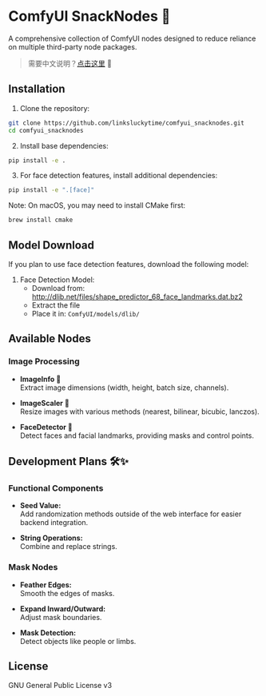 # ComfyUI SnackNodes 🍿

A comprehensive collection of ComfyUI nodes designed to reduce reliance on multiple third-party node packages.

> 需要中文说明？[点击这里](./README_CN.md) 🎯

## Installation

1. Clone the repository:
```bash
git clone https://github.com/linksluckytime/comfyui_snacknodes.git
cd comfyui_snacknodes
```

2. Install base dependencies:
```bash
pip install -e .
```

3. For face detection features, install additional dependencies:
```bash
pip install -e ".[face]"
```

Note: On macOS, you may need to install CMake first:
```bash
brew install cmake
```

## Model Download

If you plan to use face detection features, download the following model:

1. Face Detection Model:
   - Download from: http://dlib.net/files/shape_predictor_68_face_landmarks.dat.bz2
   - Extract the file
   - Place it in: `ComfyUI/models/dlib/`

## Available Nodes

### Image Processing
- **ImageInfo 🍿**  
  Extract image dimensions (width, height, batch size, channels).

- **ImageScaler 🍿**  
  Resize images with various methods (nearest, bilinear, bicubic, lanczos).

- **FaceDetector 🍿**  
  Detect faces and facial landmarks, providing masks and control points.

## Development Plans 🛠️✨

### Functional Components
- **Seed Value:**  
  Add randomization methods outside of the web interface for easier backend integration.

- **String Operations:**  
  Combine and replace strings.

### Mask Nodes
- **Feather Edges:**  
  Smooth the edges of masks.

- **Expand Inward/Outward:**  
  Adjust mask boundaries.

- **Mask Detection:**  
  Detect objects like people or limbs.

## License

GNU General Public License v3
